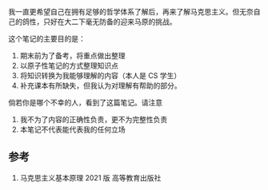 我一直更希望自己在拥有足够的哲学体系了解后，再来了解马克思主义。但无奈自己的鸽性，只好在大二下毫无防备的迎来马原的挑战。

这个笔记的主要目的是：
1. 期末前为了备考，将重点做出整理
2. 以原子性笔记的方式整理知识点
3. 将知识转换为我能够理解的内容（本人是 CS 学生）
4. 补充课本有所缺失，但我认为对理解有帮助的部分。

倘若你是哪个不幸的人，看到了这篇笔记。请注意
1. 我不为了内容的正确性负责，更不为完整性负责
2. 本笔记不代表能代表我的任何立场

## 参考
1. 马克思主义基本原理 2021 版 高等教育出版社